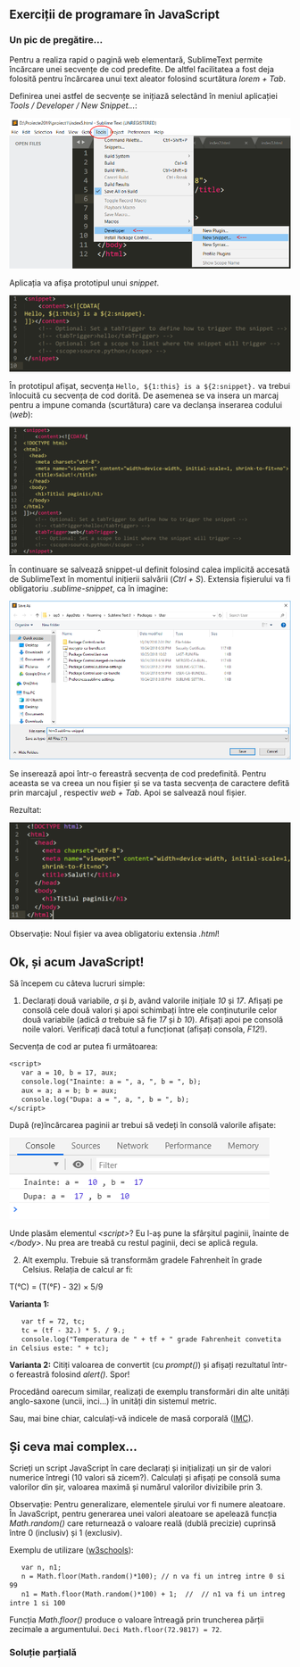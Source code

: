 ## Exerciții de programare în JavaScript

### Un pic de pregătire...

Pentru a realiza rapid o pagină web elementară, SublimeText permite încărcare unei secvențe de cod predefite. De altfel facilitatea a fost deja folosită pentru încărcarea unui text aleator folosind scurtătura *lorem + Tab*.

Definirea unei astfel de secvențe se inițiază selectând în meniul aplicației *Tools / Developer / New Snippet...*:

![ST Snippet](/images/poza8.png)

Aplicația va afișa prototipul unui *snippet*. 

![ST Snippet](/images/poza9.png)

În prototipul afișat, secvența `Hello, ${1:this} is a ${2:snippet}.` va trebui înlocuită cu secvența de cod dorită. De asemenea  se va insera un marcaj *<tabTrigger>* pentru a impune comanda (scurtătura) care va declanșa inserarea codului (*web*):

![ST Snippet](/images/poza10.png)

În continuare se salvează snippet-ul definit folosind calea implicită accesată de SublimeText în momentul inițierii salvării (*Ctrl + S*). Extensia fișierului va fi obligatoriu *.sublime-snippet*, ca în imagine:

![ST Snippet](/images/poza11.png)

Se inserează apoi într-o fereastră secvența de cod predefinită. Pentru aceasta se va creea un nou fișier și se va tasta secvența de caractere defită prin marcajul *<tabTrigger>*, respectiv *web + Tab*. Apoi se salvează noul fișier. 
  
Rezultat:
  
![ST Snippet](/images/poza12.png)

Observație: Noul fișier va avea obligatoriu extensia *.html*!

## Ok, și acum JavaScript!

Să începem cu câteva lucruri simple:

1. Declarați două variabile, *a* și *b*, având valorile inițiale *10* și *17*. Afișați pe consolă cele două valori și apoi schimbați între ele conținuturile celor două variabile (adică *a* trebuie să fie *17* și *b 10*). Afișați apoi pe consolă noile valori. Verificați dacă totul a funcționat (afișați consola, *F12*!).

Secvența de cod ar putea fi următoarea:
```
<script>
   var a = 10, b = 17, aux;
   console.log("Inainte: a = ", a, ", b = ", b);
   aux = a; a = b; b = aux;
   console.log("Dupa: a = ", a, ", b = ", b);
</script>
```

După (re)încărcarea paginii ar trebui să vedeți în consolă valorile afișate:

![ST Snippet](/images/poza13.png)

Unde plasăm elementul *&lt;script>*? Eu l-aș pune la sfârșitul paginii, înainte de *&lt;/body>*. Nu prea are treabă cu restul paginii, deci se aplică regula.

2. Alt exemplu. Trebuie să transformăm gradele Fahrenheit în grade Celsius. Relația de calcul ar fi:

T(°C) = (T(°F) - 32) × 5/9

**Varianta 1:**
```
   var tf = 72, tc;
   tc = (tf - 32.) * 5. / 9.;
   console.log("Temperatura de " + tf + " grade Fahrenheit convetita in Celsius este: " + tc);
```

**Varianta 2:** Citiți valoarea de convertit (cu *prompt()*) și afișați rezultatul într-o fereastră folosind *alert()*. Spor!

Procedând oarecum similar, realizați de exemplu transformări din alte unități anglo-saxone (uncii, inci...) în unități din sistemul metric. 

Sau, mai bine chiar, calculați-vă indicele de masă corporală ([IMC](https://www.medlife.ro/vitmatina-cum-se-calculeaza-indicele-masei-corporale.html)).

## Și ceva mai complex...

Scrieți un script JavaScript în care declarați și inițializați un șir de valori numerice întregi (10 valori să zicem?).
Calculați și afișați pe consolă suma valorilor din șir, valoarea maximă și numărul valorilor divizibile prin 3.

Observație: Pentru generalizare, elementele șirului vor fi numere aleatoare. În JavaScript, pentru generarea unei valori aleatoare se apelează funcția *Math.random()* care returnează o valoare reală (dublă precizie) cuprinsă între 0 (inclusiv) și 1 (exclusiv).

Exemplu de utilizare ([w3schools](https://www.w3schools.com/js/js_random.asp)):
```
   var n, n1;
   n = Math.floor(Math.random()*100); // n va fi un intreg intre 0 si 99
   n1 = Math.floor(Math.random()*100) + 1;  //  // n1 va fi un intreg intre 1 si 100
```

Funcția *Math.floor()* produce o valoare întreagă prin truncherea părții zecimale a argumentului. `Deci Math.floor(72.9817) = 72`.

### Soluție parțială


